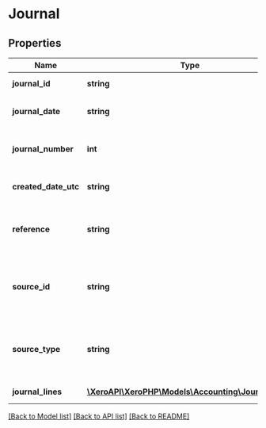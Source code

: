 # Journal

## Properties
Name | Type | Description | Notes
------------ | ------------- | ------------- | -------------
**journal_id** | **string** | Xero identifier | [optional] 
**journal_date** | **string** | Date the journal was posted | [optional] 
**journal_number** | **int** | Xero generated journal number | [optional] 
**created_date_utc** | **string** | Created date UTC format | [optional] 
**reference** | **string** | reference field for additional indetifying information | [optional] 
**source_id** | **string** | The identifier for the source transaction (e.g. InvoiceID) | [optional] 
**source_type** | **string** | The journal source type. The type of transaction that created the journal | [optional] 
**journal_lines** | [**\XeroAPI\XeroPHP\Models\Accounting\JournalLine[]**](JournalLine.md) | See JournalLines | [optional] 

[[Back to Model list]](../README.md#documentation-for-models) [[Back to API list]](../README.md#documentation-for-api-endpoints) [[Back to README]](../README.md)


